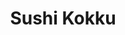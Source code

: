 ---
layout: place
title: "Sushi Kokku"
permalink: /california/san-luis-obispo/sushi-kokku.html
stateAbbr: CA
stateName: California
cityName: San Luis Obispo
place_id: ChIJzd-__1Dx7IARdzbVDeQVV-k
photos:
  - name: >-
      places/ChIJzd-__1Dx7IARdzbVDeQVV-k/photos/AeeoHcI6iQSX3nLDE3afig-iP4sd66uoTTf8OCWjoKGJgwAzHYNdQMYJ60fqkDdh8T1q9cHzahuc-kx9I4VnJCh-eCi_VimS98TlsVPogzZorDyB5iQnyn5Ku0dvSniKVhN2wMX2pAq-GTLrsaoSvlrh9T11OPAvDr9qrlKiXbLAbW_0JruoDDt5rBEJtRqU3_TcY6HWNZJuxU7JzUJxynjnoAP0lgEHe9vUaA3GF73DMHTss4nCNy6Xtch1pO75MGqzyP--tIkiOO0XRWBKJO3he70KUAkcrYqiEr-HTTa6tW3SOg
    widthPx: 1080
    heightPx: 608
    authorAttributions:
      - displayName: Sushi Kokku
        uri: https://maps.google.com/maps/contrib/112726531542894956264
        photoUri: >-
          https://lh3.googleusercontent.com/a-/ALV-UjUsHl_tmbJvdw_B8JHujbaNugCZ0aVH-l8yKbyQCfytIHglWzo=s100-p-k-no-mo
    flagContentUri: >-
      https://www.google.com/local/imagery/report/?cb_client=maps_api_places.places_api&image_key=!1e10!2sAF1QipMAHdH2xkJPeLGVNoeWCX8rE0tkaH_L9St04CRi&hl=en-US
    googleMapsUri: >-
      https://www.google.com/maps/place//data=!3m4!1e2!3m2!1sAF1QipMAHdH2xkJPeLGVNoeWCX8rE0tkaH_L9St04CRi!2e10!4m2!3m1!1s0x80ecf150ffbfdfcd:0xe95715e40dd53677
  - name: >-
      places/ChIJzd-__1Dx7IARdzbVDeQVV-k/photos/AeeoHcKOUsPt_mewW8y5StdgQif6Gxes38WfCEuSotGSR8ZzjBmaGFWv-5_Gt80wsmNPPEm7k7X_m0sEHSjejph6eSI5BgUTqmQYNksiUEKyRX2MTC-D0YHec_HZV6SzTZU61rETjtRhozksXrcI9vBbWbb252WFveCWm6zvX9S_CRjVYclwtBDu8bTxwxL29HEm9hPrifPtmI9Cp5h95A5QUNoeXUlVeSchzK6cFvtRA68EAhiZFR4v2jNi8ZHgQZdShUnCNPpFQUmt7eXcbvpt7SNoPbMi5inKdatg8s3WxRmVyw
    widthPx: 3024
    heightPx: 4032
    authorAttributions:
      - displayName: Sushi Kokku
        uri: https://maps.google.com/maps/contrib/112726531542894956264
        photoUri: >-
          https://lh3.googleusercontent.com/a-/ALV-UjUsHl_tmbJvdw_B8JHujbaNugCZ0aVH-l8yKbyQCfytIHglWzo=s100-p-k-no-mo
    flagContentUri: >-
      https://www.google.com/local/imagery/report/?cb_client=maps_api_places.places_api&image_key=!1e10!2sAF1QipOIbhxpvxm3dBS9emDQZyzcBGI5dM4fTbqcwyTw&hl=en-US
    googleMapsUri: >-
      https://www.google.com/maps/place//data=!3m4!1e2!3m2!1sAF1QipOIbhxpvxm3dBS9emDQZyzcBGI5dM4fTbqcwyTw!2e10!4m2!3m1!1s0x80ecf150ffbfdfcd:0xe95715e40dd53677
  - name: >-
      places/ChIJzd-__1Dx7IARdzbVDeQVV-k/photos/AeeoHcJMXZX59eF90ktktFtSznFKI9woUBNk8rVXgqCI8DBE4C1P7ioxI3MZu23aUEA6psxOgzJ_Dy9s0ZBstF72j7tW0aoRd16YdkgrAyMlRVzIfSLUJjPGB_S_3CLl1r7Sz3ZJqtbgY0orv4exJPptg_n7qMV6qyjLF45vqWvC5XaHlBv-XQLtGHEOuWGJg1JT95UhAKVWqdIsCjH5ORhuTaJLuF2Qb1J3U0IG7d3uy7qWdolIoG-DSophgqGVvpR-2F94eMh3d0suATzszo9SP8MyGDS8RYYyN2NKH2Dwa7LxbQFkgQnRvogSgTOYJgTa16dXC3-2mXIn_ds2uXYxzIfSEq0iJeMd6-EJxf_AcI3K5_QF3yQbPxekFsRUiwVBRQ47igNtNjiu81F30JpyfPD5VAGvNnozx4XnO6V6yJtb_93h
    widthPx: 4032
    heightPx: 3024
    authorAttributions:
      - displayName: Paul Malarik Jr
        uri: https://maps.google.com/maps/contrib/111557884895470941076
        photoUri: >-
          https://lh3.googleusercontent.com/a-/ALV-UjWkQgiZmN2QhLPWyCQfveAsJ4tOGYbZNHNSGAaqBXPbYFcHCsQ=s100-p-k-no-mo
    flagContentUri: >-
      https://www.google.com/local/imagery/report/?cb_client=maps_api_places.places_api&image_key=!1e10!2sCIHM0ogKEICAgICR-r63mgE&hl=en-US
    googleMapsUri: >-
      https://www.google.com/maps/place//data=!3m4!1e2!3m2!1sCIHM0ogKEICAgICR-r63mgE!2e10!4m2!3m1!1s0x80ecf150ffbfdfcd:0xe95715e40dd53677
  - name: >-
      places/ChIJzd-__1Dx7IARdzbVDeQVV-k/photos/AeeoHcKH9lTRo6Pl4oUWAgbIK5vrthLhBE6gWJ8qiUOZTF-vqw9pit--UnPalzGWoYzua8qZf9iEwFbQHKLO1BELQWI2t1bgnCRpwdFkQA4xVwr4z-OOz1H-nJ_w56OQcDPjI3ZbO84rWkiA8sAWD1GIClccoWV_7qYiWqQiWgWsJgmyLFEzQDrQ1N4vD4_TpmQ41UJhFotjtO_Wnm9GovjS_EBxEIqYOmTAX_xuFFDnjFn9Y3FSUDZLSzMkqoQVn2zMePsvNAihQSTKHcuZNQBIKhkex2Gs3LOhGrLfbn6fJ3ATBZlngqDODGLvzPTeDwpZH-ogozauDfAQtQOD2Z_iMVMuVGT-mNjA3E0lwsXU3e2XLMCbgQBNuZfsuqPvJfGYt2m3i4RaJo7R9g4CMZTm_fcXGtwGvMzAesXKyuL9E8k
    widthPx: 4032
    heightPx: 3024
    authorAttributions:
      - displayName: Paul Malarik Jr
        uri: https://maps.google.com/maps/contrib/111557884895470941076
        photoUri: >-
          https://lh3.googleusercontent.com/a-/ALV-UjWkQgiZmN2QhLPWyCQfveAsJ4tOGYbZNHNSGAaqBXPbYFcHCsQ=s100-p-k-no-mo
    flagContentUri: >-
      https://www.google.com/local/imagery/report/?cb_client=maps_api_places.places_api&image_key=!1e10!2sCIHM0ogKEICAgICR-v6QKQ&hl=en-US
    googleMapsUri: >-
      https://www.google.com/maps/place//data=!3m4!1e2!3m2!1sCIHM0ogKEICAgICR-v6QKQ!2e10!4m2!3m1!1s0x80ecf150ffbfdfcd:0xe95715e40dd53677
  - name: >-
      places/ChIJzd-__1Dx7IARdzbVDeQVV-k/photos/AeeoHcJCDx5-fDlS6QiqM6AfTvhqp1PTamgvAq6vuSNcwBum6Kmf-oPKhow02NzOCXo4FIDNVgi86928mpg4Np10wBlKj4UAD0YE7mDqlVLkAdWWifN1LTbGPBECnkGzSHZGXEOL92-mZFkGOEgYi2mGDbQvdH71t2HrXwbtp67Elwh1XWZ9JrOFDNzrApv_APMzKEyD5zBQtuHDsBkGmtkqSY6c9BaqtIOZrZGht3DrsMwe2806uqWxG87YQKV7GoqmqLSWOLhk1OhxPJrWPFo-M_AgqH7c56O3OAQt6PGrwoy9m6z4klStPv2w9TkEZbg97uHEpAZCxXK966vcIwY8G9FcXqHK4SaW4g4bNxYkPy81n1Oa3fCYjre2BvL2WmovA8OJCe1Pv52KQQ4RIWmcdmeGDlDtLYMuBnudgqZPtk_pZ0aB
    widthPx: 4032
    heightPx: 3024
    authorAttributions:
      - displayName: Angie Aguirre
        uri: https://maps.google.com/maps/contrib/103724252784813746643
        photoUri: >-
          https://lh3.googleusercontent.com/a-/ALV-UjVwnj4WxVyCS2vtDdMboZyflUHIP-lzR4j67_XYpqF0F45yjx7nVA=s100-p-k-no-mo
    flagContentUri: >-
      https://www.google.com/local/imagery/report/?cb_client=maps_api_places.places_api&image_key=!1e10!2sCIHM0ogKEICAgIDZ5L6BsAE&hl=en-US
    googleMapsUri: >-
      https://www.google.com/maps/place//data=!3m4!1e2!3m2!1sCIHM0ogKEICAgIDZ5L6BsAE!2e10!4m2!3m1!1s0x80ecf150ffbfdfcd:0xe95715e40dd53677
  - name: >-
      places/ChIJzd-__1Dx7IARdzbVDeQVV-k/photos/AeeoHcItI9d4PJhzT3maPgZk0VxsxHQKIt8lhM2u4wLRcE55MqylQ0A5ogBZud8H9bGrFKT0gU4fy99RTWHtkeUbsSeIApb1nZIYPDOc_iBVrA7heBZ4PHKYDP1sMeUR20920ltX8HW64IGexaLb1Rii8dFMWXi8ADkd5_kQRMrJ77agPu3A7E7RYJsRqBg_oWovRJ8cDMOrr-eyLGB8Wws-YQ3HO8Jgl6u15lDfr1a3ts3tvjmbWARnfC8gCoX_348-exqmAY8X-gNPi3sElPReBn5cYu87D0hyIwQ2M_Xt6hgp5m87pwP922CvPe01tMl4HBLGdpH8b_56PnSrg5Nw1kOgtKXE6edVwJGsEc7tybUkRZmrSz3fT2H0pe243e7hH2XoFvXYOMWIw3BfXGK5ZFphhGM0HRnXPD0eT0LJ8wLeOhQ
    widthPx: 4000
    heightPx: 3000
    authorAttributions:
      - displayName: Gael Btg
        uri: https://maps.google.com/maps/contrib/106135920860806087672
        photoUri: >-
          https://lh3.googleusercontent.com/a-/ALV-UjUW3-opnLP2J23SOocQl_Gd8YfHhKUor88e1gfNSWaBzke89jY=s100-p-k-no-mo
    flagContentUri: >-
      https://www.google.com/local/imagery/report/?cb_client=maps_api_places.places_api&image_key=!1e10!2sCIHM0ogKEICAgICTrN3urAE&hl=en-US
    googleMapsUri: >-
      https://www.google.com/maps/place//data=!3m4!1e2!3m2!1sCIHM0ogKEICAgICTrN3urAE!2e10!4m2!3m1!1s0x80ecf150ffbfdfcd:0xe95715e40dd53677
  - name: >-
      places/ChIJzd-__1Dx7IARdzbVDeQVV-k/photos/AeeoHcLX_9tbQrGOkn4wHJ9bQcxipKxw1saQVu4_hsEP8vxkNuiEZFOBl57pa67eFSqhCcxcv_0kIBHA3N5VDmzmGqX36Ih--FuZ3CepVmncDHt--zoLJUKNk1CyZUuV8bZYTxoLwYyiPW33RmNKJtgONqdh7MmUR0Tiqjy2mbbCJATCwTUxT83TsbM7nZVQWvoDiLEyXCvSFP60UIn_1u-b1gW5W2JKedebEMuoz5M8Yzg0Xi0Wj8KsZVZzYilMpbLAeIy4TboYShheDwE5l0GlDdWoGMsC1CrvfYvtBtGBse5FsIO4onvoBtJj3tcIANeWG20HwfMw-C28M5ZtfmJZO_wVxHCnHeYLhbmfQ3FvNvFCnQYoJfcpjfv1__M7pfeje1TuP9AT1pNiqjbYjQMtKja4kQefr1fN8MsQEGd3T3fngQ
    widthPx: 3024
    heightPx: 4032
    authorAttributions:
      - displayName: Roger Jones
        uri: https://maps.google.com/maps/contrib/110049618727245295963
        photoUri: >-
          https://lh3.googleusercontent.com/a-/ALV-UjVRcDPCDhrEIH5WL1Z8iYmly7jEFGmqgCrVD8-I3wiwvG11Wu8ZwQ=s100-p-k-no-mo
    flagContentUri: >-
      https://www.google.com/local/imagery/report/?cb_client=maps_api_places.places_api&image_key=!1e10!2sCIHM0ogKEICAgID8--u_Ig&hl=en-US
    googleMapsUri: >-
      https://www.google.com/maps/place//data=!3m4!1e2!3m2!1sCIHM0ogKEICAgID8--u_Ig!2e10!4m2!3m1!1s0x80ecf150ffbfdfcd:0xe95715e40dd53677
  - name: >-
      places/ChIJzd-__1Dx7IARdzbVDeQVV-k/photos/AeeoHcIVkmUL_Tz5OAsEkaY2NHasWdhTEN5hNZiKMysERDcB8zPJ9xBodycK3CHP8E-b79ZcJp9kW37n7tKV1WVHT8Y7zc-tGCvTgU-3nMXCsvXdBmSS2aul5en7pt60VYzjyINHxnn-Iu2KK13SedIMAIesQopjcBgwXZ7BhQRx8MLoSBh9KOLgDQn0Q-TJ7QpYK1v-VsAaj4y-LwkOnWCKgcI15_KoylX2i8zhCDyFlZV6hfk5IsmMxhIUmzJu3AYI-jzzynlaxzBeFOlxh8LKoE2OX7CFoTPTIDS0fG9fIkNaUFxFEmtBT1plFkZGVYNat-wAe17-u2esExovn9viS_MLFVu8hpBCyft-0GAtssFRy0Jvp-Lnlq1sJuTreoKeSRpqdXnAM7d06I2R55tbnL2PQ0taQKV4hiyBzWtQ70ee6vtp
    widthPx: 3024
    heightPx: 4032
    authorAttributions:
      - displayName: Kyle Madel
        uri: https://maps.google.com/maps/contrib/116501786544315001188
        photoUri: >-
          https://lh3.googleusercontent.com/a-/ALV-UjXZ5NrPpgJ0GuPiclqPc2Ps4U5hC9-cVYHUaYwNyLGWGm6i5HD6=s100-p-k-no-mo
    flagContentUri: >-
      https://www.google.com/local/imagery/report/?cb_client=maps_api_places.places_api&image_key=!1e10!2sCIHM0ogKEICAgID274Te6gE&hl=en-US
    googleMapsUri: >-
      https://www.google.com/maps/place//data=!3m4!1e2!3m2!1sCIHM0ogKEICAgID274Te6gE!2e10!4m2!3m1!1s0x80ecf150ffbfdfcd:0xe95715e40dd53677
  - name: >-
      places/ChIJzd-__1Dx7IARdzbVDeQVV-k/photos/AeeoHcK0XyTBAYPxqNya-3Pct6-04eYFQ6frRpGJMhSx4_9kEWRUH5VCbWWANoUYf95XAkxVPY9a4lZr8nLz84J9L5kZxRMkYaQZQmjHWiElTX_Q3zcOt_FkEIWES4Yr_FGYOSfO8yHG9FLyLbxZ_R7No2bpZ1dII5GIQpfKhsIxxXsRhqy_mLekHdSckwqsHo9VZswk5Yq_7qkPeUtS_r8gB7D8VdFN-jCGmhHh1FMyurnicQ2JC9WBe-71L29PdySQXVxeAE97sd3b3QwajCT0kHK5QUmAkwX2SzP21ejsTXLxfZ2kx-O3ue9T-9mFKbVlYJEkIFbZUoZrUqqYi_wS2m090yoAf_fpEi0jsxG36cgqn05EaUWfbB7EfneYBC_1FF3p5b-Ao6kDAgUHuX0PIeCTF7iOzUdTu269WGUklmNRGg
    widthPx: 2560
    heightPx: 1440
    authorAttributions:
      - displayName: Fernando “Foodnando” Castillo
        uri: https://maps.google.com/maps/contrib/117527325241474780053
        photoUri: >-
          https://lh3.googleusercontent.com/a-/ALV-UjWdpPe699CxR04fPtGzXr02Uw7vgvIoB2yHJw8mnedi3k405nb0=s100-p-k-no-mo
    flagContentUri: >-
      https://www.google.com/local/imagery/report/?cb_client=maps_api_places.places_api&image_key=!1e10!2sCIHM0ogKEICAgICklqf7Tw&hl=en-US
    googleMapsUri: >-
      https://www.google.com/maps/place//data=!3m4!1e2!3m2!1sCIHM0ogKEICAgICklqf7Tw!2e10!4m2!3m1!1s0x80ecf150ffbfdfcd:0xe95715e40dd53677
  - name: >-
      places/ChIJzd-__1Dx7IARdzbVDeQVV-k/photos/AeeoHcKWQHVSuxUxmlp5rqjOxOpGOrTohwrfSE1abABxf_q06cNK_BdlvIOKs9TdcKSmre-BwO1uexCxNdcdkOvdhin_G8ksYCUfgYSumV6HHtmsZAHjjO5eVcaAJgiYZvmpBaLwAPEhIJZy-ZdT9OJWthSQ_k7lYhhSn6jkCqrHX2eCZxuK7XVSBlm0tN1M0k1wNERUln_j0xPwUED2YL_HI9OOkqNS6PKyI4ur0Ptw_APyMrCtThx9e0qxKV2HJxR6vrbgURCuwE4DvyKF8CQ2wcEFwYXSzhImsXuJyzwc8UYdA205XxUF10WCwzbLNc5hmJl4-F2BaPmdf_4Ns1_Ihmlby27EOcgFHUdiuOYUWDi1hqMi276h4TLqzBKI_D3NRjTJSUTsLNjdjGusJh8UuhZECfnF3Pz6eUZP9KPIdj2GnxU
    widthPx: 2940
    heightPx: 3011
    authorAttributions:
      - displayName: Shannonmari
        uri: https://maps.google.com/maps/contrib/101945056796962417283
        photoUri: >-
          https://lh3.googleusercontent.com/a-/ALV-UjUkjKTXAUHv0Wf_QnE-BSkzkc5-luIBQo5A0-J8LVC56Xow2Z19YQ=s100-p-k-no-mo
    flagContentUri: >-
      https://www.google.com/local/imagery/report/?cb_client=maps_api_places.places_api&image_key=!1e10!2sCIHM0ogKEICAgIDZ3bLO0wE&hl=en-US
    googleMapsUri: >-
      https://www.google.com/maps/place//data=!3m4!1e2!3m2!1sCIHM0ogKEICAgIDZ3bLO0wE!2e10!4m2!3m1!1s0x80ecf150ffbfdfcd:0xe95715e40dd53677
address: 285 Madonna Rd STE C, San Luis Obispo, CA 93405, USA
street: 285 Madonna Rd STE C
city: San Luis Obispo
state: CA
zip: '93405'
country: USA
neighborhood: null
latitude: '35.261105'
longitude: '-120.676113'
accessibility_options:
  wheelchairAccessibleParking: true
  wheelchairAccessibleEntrance: true
  wheelchairAccessibleRestroom: false
  wheelchairAccessibleSeating: false
business_status: OPERATIONAL
name: Sushi Kokku
google_maps_links:
  directionsUri: >-
    https://www.google.com/maps/dir//''/data=!4m7!4m6!1m1!4e2!1m2!1m1!1s0x80ecf150ffbfdfcd:0xe95715e40dd53677!3e0
  placeUri: https://maps.google.com/?cid=16813931803039839863
  writeAReviewUri: >-
    https://www.google.com/maps/place//data=!4m3!3m2!1s0x80ecf150ffbfdfcd:0xe95715e40dd53677!12e1
  reviewsUri: >-
    https://www.google.com/maps/place//data=!4m4!3m3!1s0x80ecf150ffbfdfcd:0xe95715e40dd53677!9m1!1b1
  photosUri: >-
    https://www.google.com/maps/place//data=!4m3!3m2!1s0x80ecf150ffbfdfcd:0xe95715e40dd53677!10e5
primary_type: Japanese Restaurant
opening_hours:
  regular: null
  current: null
secondary_opening_hours:
  regular:
    weekdayDescriptions: null
    type: null
  current:
    weekdayDescriptions: null
    type: null
phone: null
price_level: null
price_range: null
rating: null
rating_count: 0
website: null
description: null
reviews: null
parking_options: null
payment_options: null
allow_dogs: null
curbside_pickup: null
delivery: null
dine_in: null
good_for_children: null
good_for_groups: null
good_for_sports: null
live_music: null
menu_for_children: null
outdoor_seating: null
reservable: null
restroom: null
serves_beer: null
serves_breakfast: null
serves_brunch: null
serves_cocktails: null
serves_coffee: null
serves_dinner: null
serves_dessert: null
serves_lunch: null
serves_vegetarian_food: null
serves_wine: null
takeout: null

---